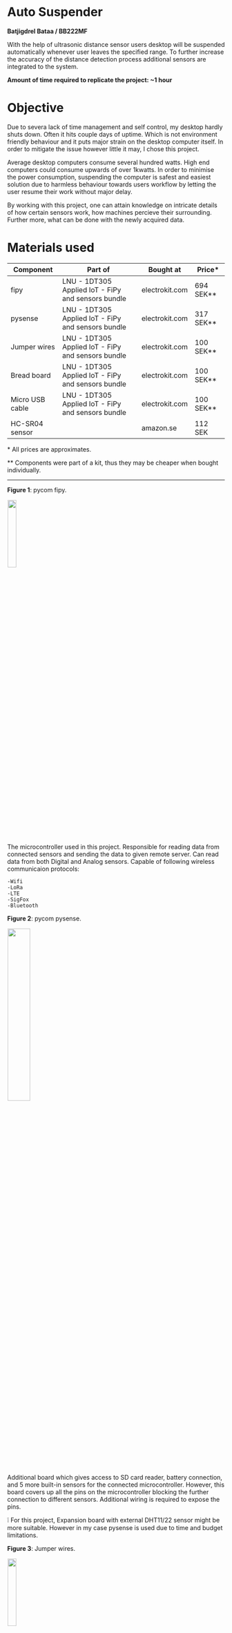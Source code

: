 # Auto Suspender

**Batjigdrel Bataa / BB222MF**

With the help of ultrasonic distance sensor users desktop will be suspended automatically whenever user leaves the specified range. To further
increase the accuracy of the distance detection process additional sensors are integrated to the system.

**Amount of time required to replicate the project: ~1 hour**

# Objective

Due to severa lack of time management and self control, my desktop hardly shuts down. Often it hits couple days of uptime. Which is not environment
friendly behaviour and it puts major strain on the desktop computer itself. In order to mitigate the issue however little it may, I chose this project.

Average desktop computers consume several hundred watts. High end computers could consume upwards of over 1kwatts. In order to minimise the power
consumption, suspending the computer is safest and easiest solution due to harmless behaviour towards users workflow by letting the user resume 
their work without major delay. 

By working with this project, one can attain knowledge on intricate details of how certain sensors work, how machines percieve their surrounding.
Further more, what can be done with the newly acquired data.

# Materials used

Component | Part of | Bought at | Price* 
-| -| -| -
fipy                 |LNU - 1DT305 Applied IoT - FiPy and sensors bundle | electrokit.com | 694 SEK**
pysense              |LNU - 1DT305 Applied IoT - FiPy and sensors bundle | electrokit.com | 317 SEK**
Jumper wires         |LNU - 1DT305 Applied IoT - FiPy and sensors bundle | electrokit.com | 100 SEK**
Bread board          |LNU - 1DT305 Applied IoT - FiPy and sensors bundle | electrokit.com | 100 SEK**
Micro USB cable      |LNU - 1DT305 Applied IoT - FiPy and sensors bundle | electrokit.com | 100 SEK**
HC-SR04 sensor       || amazon.se | 112 SEK

\* All prices are approximates.

\** Components were part of a kit, thus they may be cheaper when bought individually.


---

**Figure 1**: pycom fipy. 

<img style="display:block; padding:1px;border:1px #eee;width:20%;" src="./images/fipy.png" />

The microcontroller used in this project. Responsible for reading data from connected sensors and sending the data to given remote server. Can 
read data from both Digital and Analog sensors. Capable of following wireless communicaion protocols:

    -Wifi 
    -LoRa
    -LTE
    -SigFox 
    -Bluetooth

**Figure 2**: pycom pysense. 

<img style="display:block; padding:1px;border:1px #eee;width:32%;" src="./images/PysenseII.png" />

Additional board which gives access to SD card reader, battery connection, and 5 more built-in sensors for the connected microcontroller. However,
this board covers up all the pins on the microcontroller blocking the further connection to different sensors. Additional wiring is required to
expose the pins.

:grey_exclamation: For this project, Expansion board with external DHT11/22 sensor might be more suitable. However in my case pysense is 
used due to time and budget limitations.

**Figure 3**: Jumper wires. 

<img style="display:block; padding:1px;border:1px #eee;width:20%;" src="./images/JumperWires.png" />

Main connection method used in this project. It is a Male-to-Male type.

**Figure 4**: Bread board. 

<img style="display:block; padding:1px;border:1px #eee;width:30%;" src="./images/BreadBoard.png" />

Serve as a base of connection. Board is divided into two halves. Each halve has horzintal internal connection. Meaning, under the hood 'a' pin 
is connected to 'b' ping next to it, same goes for rest of the pin untill 'e'. The right half of the board follows same pattern, letter 'f'
through 'j' is connected but not with the any pin above or below the row. Only exception is power rails denoted by the red and blue lines along
the left and right edges. Unlike general pins in the middle, power pins are connected vertically, along coloured lines.

**Figure 5**: HC-SR04 ultrasonic distance sensor. 

<img style="display:block; padding:1px;border:1px #eee;width:20%;" src="./images/HC-SR04.png" />

A sensor that uses ultrasonic sound wave to detect the distance. It sends sound wave then catches the echo of it when it bounces back on 
nearest object. Speed of sound will be used to complete the calculation. 


# Computer setup 

With the components at hand, next thing to prepare is how the software side of things are handled. First, text editor of choice, I have used the 
Visual Studio Code, a well known main stream IDE. However plugin for interfacing with the microcontroller behaves oddly in certain scenario on 
my machine when using Visual Studio Code. Thus, uploading and interacting with the microcontroller will be handled by Atom IDE. Specifically 
PyMakr plugin on Atom IDE. If you comfortable with using Atom, I suggest solely using Atom since you won't have to juggle between programs. 
On the other hand, if you have a prefered text editor, you can use that to write the code and use Atoms PyMakr plugin to only run and upload
the code to microcontroller.

## Steps - Can be followed on Arch Linux

1. Installing Atom
```
yay -S atom
```

The package manager should take care of all the dependencies. In case installation process yield conflict error concerning Node.js, try removing
any existing version of Node.js from your system. Reason is Atom uses older version of Node.js as of writing this.

2. Installing PyMakr

After installing Atom, a plugin called PyMakr is required to connect to the microcontroller. Installation process is illustrated in the following
[link](https://docs.pycom.io/gettingstarted/software/atom/).

3. Updating firmware

Finally, it is recommended to update the firmware of your microcontroller. With pycom devices, official program is provided from the vendor, which 
can be downloaded from the following [link](https://software.pycom.io/downloads/linux-1.16.5.html). When doing so on Linux additional packages are 
required.

```
pacman -S dialog
pacman -S python-pyserial
```


# Putting everything together:

**Figure 6**: Wiring. 

<img style="display:block;margin:1px auto;padding:1px;border:1px #eee;width:100%;" src="./images/WiringOfAutoSuspend.png" />

Connection between pysense and fipy follows exact connection of how it would have connected if we plug the two directly. Only difference is our 
connection leave some of the fipys pins exposed. By doing so, we can attach the external HC-SR04 sensor. Which has 4 pins, Vcc, Trig, Echo, Gnd. Vcc pin
is connected to 5v rail on the bottom which draws power from left most pin on the top of fipy; orientation follows the picture shown on figure 6.
The external sensor is grounded on top most rail of the breadboard which is connected to second pin from the top left of fipy, next to the 5v pin.
Afterwards, Trig pin is connected to bottom fourth pin from the right. Finally, Echo ping is connected right next to the Trig pin.

As our system will be used indoor next to the desktop, power will be  provided from the desktop itself. Meaning, power consumption of the system should
not be a issue. If the microcontroller is connected to USB 3.0 port it can deliver up to 900mA current. According to the official 
documentation fipy consumes 137mA when in WiFi client mode. Additionally, HC-SR04 sensor consumes 15mA when actively working. The total
current consumption of the system sums up to ~152mA which puts it roughly around Low-power device category of USB 3.0 power standars. Finally, since 
USB 3.0/2.0 is 5v, total power consumption of the system will be 0.76 watts.

# Platform

Auto Suspender uses Node Red for managing the data recieved from the microcontroller by filtering, transmiting, and executing. The platform is 
chosen due to how much possiblity it offers. Since it is self hosted and offers drag-n-drop style coding blocks, a functionality user can achieve
is vast. Thus the platform is chosen without doubt. 

As I mentioned above, this platform is self hosted, meaning no additional fee is required than operational cost of the host machine.

**Figure 7**: Node-Red input options. 

<img style="display:block;padding:1px;border:1px #eee;width:80%;" src="./images/Node-RED.png" />

Node-Red can recieve packets from the microcontroller through UDP, TCP, MQTT and few more options. In this project UDP protocol will be used due
to ease of use. Furthermore, other options doesn't offer noticeable difference in our use case. The UDP message will contain JSON formated 
message. 

**Figure 8**: Node-Red 'function' block. 

<img style="display:block;width:40%;" src="./images/functionBlock.png" />

With the message recieved at Node-Red, 'function' blocks can be used to filter the specific data from the message. After filtered, 
message can be sent to chosen dashboard node to be illustrated. Furthermore, addendum to showing the data on the dashboard, filtered data can be 
uploaded to connected MongoDB; Node-Red offers dedicated block for this. 

**Figure 9**: Node-Red 'exec' block. 

<img style="display:block;width:40%;" src="./images/execBlock.png" />

Finally, Node-Red can execute given system commands through its 'exec'
block. Command to execute can be provided from either the message sent from the microcontroller or from the block itself.

Cloud based platform features are limited to what the vendor provides thus Node-Red should offer more options. On the downside it may lack when 
it comes to visual aesthetics. However, as that is not the main concern of this project it won't affect the choice. 

Scaleability considred, since this system is meant for single user Node-Red should be able to handle the demand with ease. 

# The code

Calculating distance
---
Ultrasonic distance sensor works by sending high-frequency(40kHz) sound waves from the *Trigger* pin then catching the bounced echo on *Echo* pin.
```python
ECHO = Pin('P10', mode=Pin.IN) 
TRIGGER = Pin('P9', mode=Pin.OUT)
```
In order to ouput a soundwave, mode of the pin connected to *Trigger* should be *OUT*. As for the *Echo* it should be *IN*.  According to the 
connection diagram on *Figure 6*, pins mentioned above will be *P10* and *P9*.

```python
def calculateTime():
    # TRIGGER pulse LOW for 2us (just in case)
    TRIGGER(0)
    utime.sleep_us(2)
    # TRIGGER HIGH for a 10us pulse
    TRIGGER(1)
    utime.sleep_us(10)
    TRIGGER(0)

    # Wait for the rising edge of the ECHO then start timer
    while ECHO() == 0:
        pass
    start = utime.ticks_us()

    # Wait for end of ECHO pulse then stop timer
    while ECHO() == 1:
        pass
    finish = utime.ticks_us()

    # Pause for 20ms to prevent overlapping ECHOs
    utime.sleep_ms(20)

    return (utime.ticks_diff(start, finish))
```
In the *calculateTime* method, sound wave is emited for duration of 10 nano seconds. Afterwards, starting time of the emission noted on 
*start* variable. Finally, when *Echo* pin recieves a sound wave, time it arrived is saved on *finish* variable. At the end of the method,
it returns time difference between the two noted time. Which indicates round trip time of the sound wave.

```python
def calculateDistance(temp):
    # SoundSpeed = 20.05 * (Tk)**0.5
    # Tk = 273.15 + Tc
    soundSpeed = 20.05 * (273.16 + temp) ** 0.5
    print("Speed of sound in current environment: ", round(soundSpeed))

    # Distance to an object = ((speed of sound in the air)*time)/2
    time = calculateTime()
    soundSpeed /= -10000
    distance = (time * soundSpeed)/2
    print("Distance from the monitor to user: ", round(distance), "cm.")
    return round(distance)
```
The *calculateDistance* method uses speed of sound and the time from previous method to calculate distance between the sensor and any object in
front of it. During the calculation temperature is used to improve the accuracy. The speed of sound is affected by several factors. Including,
Humidity and Air pressure, however the degree which those two affect are minimal to the point where it can be ignored safely for this project.
More important factor is ambient temperature, which makes noticeable difference. In most calculations ambient temperature is assumed to be 20 
degree celsuis which results 343m/s speed of sound. In my current environment sound will travel 5m/s faster due to 8 degree warmer
condition. With the temperature factor considered, distance will be calculated by dividing round trip distance by two. 

P.S. Meter per Second is converted to Cintemeter per Nanosecond in calculation.

Verifying presence of a user.
---
In order mitigate false reads and possible inconvienences caused by instant suspend, verification steps are added. 
```python
absenceCnt = 0
```
First, dedicated counter variable is declared with value zero inside main method above the infinite loop.

```python
# Update distance every second.
distance = DistanceSensor.calculateDistance(temp)
if (distance > 70):
    absenceCnt += 1
elif (distance <= 70 and absenceCnt != 0):
    absenceCnt -= 1
```
Previously declared variable is increased every time sensor doesn't detect any object inside 70cm perimeter in front of the sensor inside 15
degree window. If sensor continue to not detect any object for the next 4 successive read system consider user left the desktop and proceeds
to next action. However, during this successive reads, if sensors returns below 70 value, *absenceCnt* variable is decreased by one. Making 
the verification level lower and if this continues, system will return to initial state.

```python
if (absenceCnt == 5):
    absenceCnt = 0
```
If system succesfully verify user is left, counter is resetted. By the time counter resets, Node-Red should be executing suspend command.

```javascript
if (verify == 5){
    let executionInfo = {"Date": utc, "CommandExecuted": command};
    msg.payload = executionInfo;
    return msg;
}
```
Code snippet above is from the Node-Red block, written in JavaScript. The *absenceCnt* variable is sent to Node-Red and double checked there
before continueing.

Network connection
---

```python
wlan.connect('WorldsFastestWiFi', auth=(WLAN.WPA2, '42069'))
```
When connecting to the WiFi, name of the WiFi and the password should be replaced on the line above, inside *boot.py* file.

# Transmitting the data / connectivity


# Presenting the data